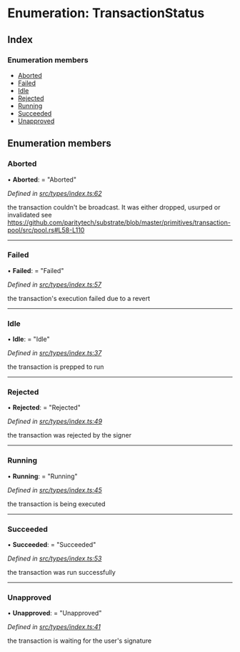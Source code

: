 # Enumeration: TransactionStatus

## Index

### Enumeration members

* [Aborted](transactionstatus.md#aborted)
* [Failed](transactionstatus.md#failed)
* [Idle](transactionstatus.md#idle)
* [Rejected](transactionstatus.md#rejected)
* [Running](transactionstatus.md#running)
* [Succeeded](transactionstatus.md#succeeded)
* [Unapproved](transactionstatus.md#unapproved)

## Enumeration members

###  Aborted

• **Aborted**: = "Aborted"

*Defined in [src/types/index.ts:62](https://github.com/PolymathNetwork/polymesh-sdk/blob/4f2fd432/src/types/index.ts#L62)*

the transaction couldn't be broadcast. It was either dropped, usurped or invalidated
see https://github.com/paritytech/substrate/blob/master/primitives/transaction-pool/src/pool.rs#L58-L110

___

###  Failed

• **Failed**: = "Failed"

*Defined in [src/types/index.ts:57](https://github.com/PolymathNetwork/polymesh-sdk/blob/4f2fd432/src/types/index.ts#L57)*

the transaction's execution failed due to a revert

___

###  Idle

• **Idle**: = "Idle"

*Defined in [src/types/index.ts:37](https://github.com/PolymathNetwork/polymesh-sdk/blob/4f2fd432/src/types/index.ts#L37)*

the transaction is prepped to run

___

###  Rejected

• **Rejected**: = "Rejected"

*Defined in [src/types/index.ts:49](https://github.com/PolymathNetwork/polymesh-sdk/blob/4f2fd432/src/types/index.ts#L49)*

the transaction was rejected by the signer

___

###  Running

• **Running**: = "Running"

*Defined in [src/types/index.ts:45](https://github.com/PolymathNetwork/polymesh-sdk/blob/4f2fd432/src/types/index.ts#L45)*

the transaction is being executed

___

###  Succeeded

• **Succeeded**: = "Succeeded"

*Defined in [src/types/index.ts:53](https://github.com/PolymathNetwork/polymesh-sdk/blob/4f2fd432/src/types/index.ts#L53)*

the transaction was run successfully

___

###  Unapproved

• **Unapproved**: = "Unapproved"

*Defined in [src/types/index.ts:41](https://github.com/PolymathNetwork/polymesh-sdk/blob/4f2fd432/src/types/index.ts#L41)*

the transaction is waiting for the user's signature
